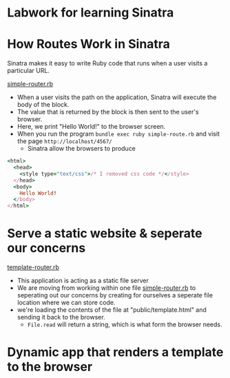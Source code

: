 # Labwork for learning Sinatra

# How Routes Work in Sinatra
Sinatra makes it easy to write Ruby code that runs when a user visits a particular URL.

[simple-router.rb](simple-router.rb)
-  When a user visits the path on the application, Sinatra will execute the body of the block. 
-  The value that is returned by the block is then sent to the user's browser.
-  Here, we print "Hello World!" to the browser screen.
-  When you run the program `bundle exec ruby simple-route.rb` and visit the page `http://localhost/4567/`
   -  Sinatra allow the browsers to produce
  ```ruby 
  <html>
    <head>
      <style type="text/css">/* I removed css code */</style>
    </head>
    <body>
      Hello World!
    </body>
  </html>
  ```
# Serve a static website & seperate our concerns
[template-router.rb](template-router.rb)
- This application is acting as a static file server
- We are moving from working within one file [simple-router.rb](simple-router.rb) to seperating out our concerns by creating for ourselves a seperate file location where we can store code.
- we're loading the contents of the file at "public/template.html" and sending it back to the browser.
  - `File.read` will return a string, which is what form the browser needs.

# Dynamic app that renders a template to the browser